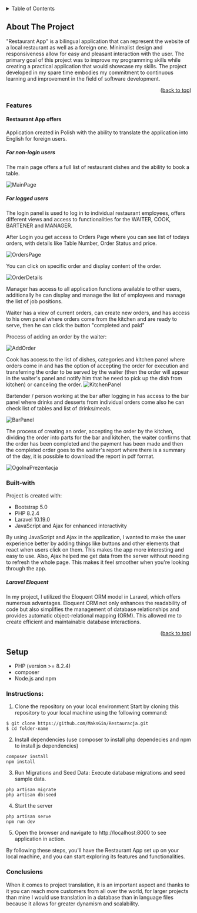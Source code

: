 <a name="readme-top"></a>
<!-- TABLE OF CONTENTS -->
<details>
  <summary>Table of Contents</summary>
  <ol>
    <li>
      <a href="#about-the-project">About The Project</a>
      <ul>
        <li><a href="#features">Features</a></li>
      </ul>
        <ul>
        <li><a href="#built-with">Built With</a></li>
      </ul>
    </li>
    <li><a href="#Setup">Setup</a></li>
    <li><a href="#Instructions">Instructions</a></li>
    <li><a href="#conslusions">Conclusions</a></li> <!-- I corrected the spelling here -->
  </ol>
</details>


## About The Project

"Restaurant App" is a bilingual application that can represent the website of a local restaurant as well as a foreign one. Minimalist design and responsiveness allow for easy and pleasant interaction with the user. The primary goal of this project was to improve my programming skills while creating a practical application that would showcase my skills. The project developed in my spare time embodies my commitment to continuous learning and improvement in the field of software development.

<p align="right">(<a href="#readme-top">back to top</a>)</p>

### Features

#### Restaurant App offers

Application created in Polish with the ability to translate the application into English for foreign users.

##### For non-login users
The main page offers a full list of restaurant dishes and the ability to book a table.

![MainPage](https://github.com/MaksGin/Restauracja/assets/26302413/8baa6165-3da5-40e2-8f8d-5f17bdee41e3)


##### For logged users
The login panel is used to log in to individual restaurant employees, offers different views and access to functionalities for the WAITER, COOK, BARTENER and MANAGER.

After Login you get access to Orders Page where you can see list of todays orders, with details like Table Number, Order Status and price.

![OrdersPage](https://github.com/MaksGin/Restauracja/assets/26302413/8c6444ae-404f-41bc-8a02-37de2a379a76)

You can click on specific order and display content of the order.

![OrderDetails](https://github.com/MaksGin/Restauracja/assets/26302413/a6487bdf-9ba0-459a-bb5c-c7a459d69154)


Manager has access to all application functions available to other users, additionally he can display and manage the list of employees and manage the list of job positions.


Waiter has a view of current orders, can create new orders, and has access to his own panel where orders come from the kitchen and are ready to serve, then he can click the button "completed and paid"



Process of adding an order by the waiter:


![AddOrder](https://github.com/MaksGin/Restauracja/assets/26302413/acd1bf69-60ba-45fd-b34a-ef49fd362d5a)




Cook has access to the list of dishes, categories and kitchen panel where orders come in and has the option of accepting the order for execution and transferring the order to be served by the waiter (then the order will appear in the waiter's panel and notify him that he need to pick up the dish from kitchen) or canceling the order.
![KitchenPanel](https://github.com/MaksGin/Restauracja/assets/26302413/10f61715-a620-4aa5-96e4-646a20cf9633)


Bartender / person working at the bar after logging in has access to the bar panel where drinks and desserts from individual orders come also he can check list of tables and list of drinks/meals.

![BarPanel](https://github.com/MaksGin/Restauracja/assets/26302413/b11e7f53-4fcc-460e-bff1-5ef434f21128)

The process of creating an order, accepting the order by the kitchen, dividing the order into parts for the bar and kitchen, the waiter confirms that the order has been completed and the payment has been made and then the completed order goes to the waiter's report where there is a summary of the day, it is possible to download the report in pdf format.

![OgolnaPrezentacja](https://github.com/MaksGin/Restauracja/assets/26302413/088e9635-f24a-4b61-bc64-bddde16f8647)





### Built-with

Project is created with:
* Bootstrap 5.0
* PHP 8.2.4
* Laravel 10.19.0
* JavaScript and Ajax for enhanced interactivity

By using JavaScript and Ajax in the application, I wanted to make the user experience better by adding things like buttons and other elements that react when users click on them. This makes the app more interesting and easy to use. Also, Ajax helped me get data from the server without needing to refresh the whole page. This makes it feel smoother when you're looking through the app.

##### Laravel Eloquent
In my project, I utilized the Eloquent ORM model in Laravel, which offers numerous advantages. Eloquent ORM not only enhances the readability of code but also simplifies the management of database relationships and provides automatic object-relational mapping (ORM). This allowed me to create efficient and maintainable database interactions.

<p align="right">(<a href="#readme-top">back to top</a>)</p>

## Setup
- PHP (version >= 8.2.4)
- composer
- Node.js and npm

### Instructions: 
1. Clone the repository on your local environment
   Start by cloning this repository to your local machine using the following command:
```
$ git clone https://github.com/MaksGin/Restauracja.git
$ cd folder-name
```
2. Install dependencies (use composer to install php dependecies and npm to install js dependencies)
```
composer install
npm install
```
3. Run Migrations and Seed Data: Execute database migrations and seed sample data.
```
php artisan migrate
php artisan db:seed
```
4. Start the server
```
php artisan serve
npm run dev
```
5. Open the browser and navigate to
   http://localhost:8000 to see application in action.

  By following these steps, you'll have the Restaurant App set up on your local machine, and you can start exploring its features and functionalities. 

### Conclusions

When it comes to project translation, it is an important aspect and thanks to it you can reach more customers from all over the world, for larger projects than mine I would use translation in a database than in language files because it allows for greater dynamism and scalability.

